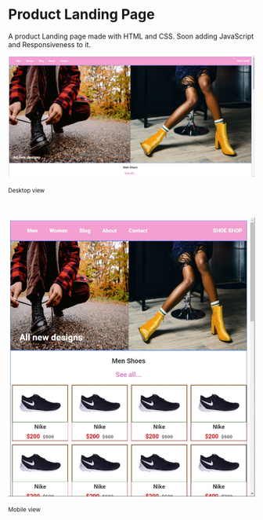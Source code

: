 <h1>Product Landing Page</h1>

<p>A product Landing page made with HTML and CSS. Soon adding JavaScript and Responsiveness to it.</p>

<img src="images/sample002.jpg" alt="Web view page">
<p><small>Desktop view</small></p>
<br><br>

<img src="images/sample001.jpg" alt="Web view page">
<p><small>Mobile view</small></p>
